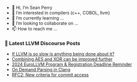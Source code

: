 - 👋 Hi, I’m Sean Perry
- 👀 I’m interested in compilers (c++, COBOL, llvm)
- 🌱 I’m currently learning ...
- 💞️ I’m looking to collaborate on ...
- 📫 How to reach me ...

<!---
s66perry/s66perry is a ✨ special ✨ repository because its `README.md` (this file) appears on your GitHub profile.
You can click the Preview link to take a look at your changes.
--->
### 📕 Latest LLVM Discourse Posts

<!-- DISCOURSE-LLVM:START -->
- [If LLVM is so slow is anything being done about it?](https://discourse.llvm.org/t/if-llvm-is-so-slow-is-anything-being-done-about-it/75389?page=4#post_68)
- [Combining AES and XOR can be improved further](https://discourse.llvm.org/t/combining-aes-and-xor-can-be-improved-further/77248#post_1)
- [2024 EuroLLVM Program &amp; Registration Deadline Reminder](https://discourse.llvm.org/t/2024-eurollvm-program-registration-deadline-reminder/77247#post_1)
- [On Demand Parsing in Clang](https://discourse.llvm.org/t/on-demand-parsing-in-clang/76912#post_11)
- [RFC2: New criteria for commit access](https://discourse.llvm.org/t/rfc2-new-criteria-for-commit-access/77110#post_5)
<!-- DISCOURSE-LLVM:END -->
